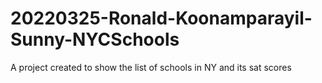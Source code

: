 # 20220325-Ronald-Koonamparayil-Sunny-NYCSchools

A project created to show the list of schools in NY and its sat scores

